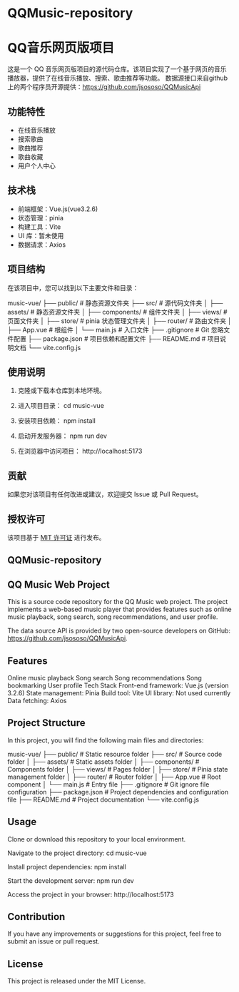 # QQMusic-repository
# QQ音乐网页版项目

这是一个 QQ 音乐网页版项目的源代码仓库。该项目实现了一个基于网页的音乐播放器，提供了在线音乐播放、搜索、歌曲推荐等功能。
数据源接口来自github上的两个程序员开源提供：https://github.com/jsososo/QQMusicApi

## 功能特性

- 在线音乐播放
- 搜索歌曲
- 歌曲推荐
- 歌曲收藏
- 用户个人中心

## 技术栈

- 前端框架：Vue.js(vue3.2.6)
- 状态管理：pinia
- 构建工具：Vite
- UI 库：暂未使用
- 数据请求：Axios

## 项目结构

在该项目中，您可以找到以下主要文件和目录：

music-vue/
├── public/ # 静态资源文件夹
├── src/ # 源代码文件夹
│ ├── assets/ # 静态资源文件夹
│ ├── components/ # 组件文件夹
│ ├── views/ # 页面文件夹
│ ├── store/ # pinia 状态管理文件夹
│ ├── router/ # 路由文件夹
│ ├── App.vue # 根组件
│ └── main.js # 入口文件
├── .gitignore # Git 忽略文件配置
├── package.json # 项目依赖和配置文件
├── README.md # 项目说明文档
└── vite.config.js


## 使用说明

1. 克隆或下载本仓库到本地环境。

2. 进入项目目录：
cd music-vue

3. 安装项目依赖：
npm install

4. 启动开发服务器：
npm run dev

5. 在浏览器中访问项目：
http://localhost:5173


## 贡献

如果您对该项目有任何改进或建议，欢迎提交 Issue 或 Pull Request。

## 授权许可

该项目基于 [MIT 许可证](LICENSE) 进行发布。




## QQMusic-repository
## QQ Music Web Project
This is a source code repository for the QQ Music web project. The project implements a web-based music player that provides features such as online music playback, song search, song recommendations, and user profile.

The data source API is provided by two open-source developers on GitHub: https://github.com/jsososo/QQMusicApi.

## Features
Online music playback
Song search
Song recommendations
Song bookmarking
User profile
Tech Stack
Front-end framework: Vue.js (version 3.2.6)
State management: Pinia
Build tool: Vite
UI library: Not used currently
Data fetching: Axios

## Project Structure
In this project, you will find the following main files and directories:

music-vue/
├── public/ # Static resource folder
├── src/ # Source code folder
│ ├── assets/ # Static assets folder
│ ├── components/ # Components folder
│ ├── views/ # Pages folder
│ ├── store/ # Pinia state management folder
│ ├── router/ # Router folder
│ ├── App.vue # Root component
│ └── main.js # Entry file
├── .gitignore # Git ignore file configuration
├── package.json # Project dependencies and configuration file
├── README.md # Project documentation
└── vite.config.js

## Usage
Clone or download this repository to your local environment.

Navigate to the project directory:
cd music-vue

Install project dependencies:
npm install

Start the development server:
npm run dev

Access the project in your browser:
http://localhost:5173

## Contribution
If you have any improvements or suggestions for this project, feel free to submit an issue or pull request.

## License
This project is released under the MIT License.

